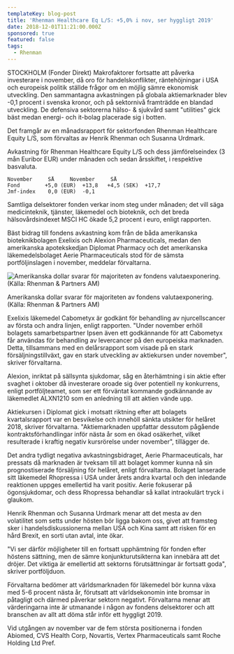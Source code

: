 ```yaml
---
templateKey: blog-post
title: 'Rhenman Healthcare Eq L/S: +5,0% i nov, ser hyggligt 2019'
date: 2018-12-01T11:21:00.000Z
sponsored: true
featured: false
tags:
  - Rhenman
---
```

STOCKHOLM (Fonder Direkt) Makrofaktorer fortsatte att påverka investerare i november, då oro för handelskonflikter, räntehöjningar i USA och europeisk politik ställde frågor om en möjlig sämre ekonomisk utveckling. Den sammantagna avkastningen på globala aktiemarknader blev -0,1 procent i svenska kronor, och på sektornivå framträdde en blandad utveckling. De defensiva sektorerna hälso- & sjukvård samt "utilities" gick bäst medan energi- och it-bolag placerade sig i botten.

Det framgår av en månadsrapport för sektorfonden Rhenman Healthcare Equity L/S, som förvaltas av Henrik Rhenman och Susanna Urdmark.

Avkastning för Rhenman Healthcare Equity L/S och dess jämförelseindex (3 mån Euribor EUR) under månaden och sedan årsskiftet, i respektive basvaluta.

```
November     SÅ     November     SÅ               
Fond        +5,0 (EUR)  +13,8   +4,5 (SEK)  +17,7             
Jmf-index    0,0 (EUR)  -0,1                                  
```

Samtliga delsektorer fonden verkar inom steg under månaden; det vill säga medicinteknik, tjänster, läkemedel och bioteknik, och det breda hälsovårdsindexet MSCI HC ökade 5,2 procent i euro, enligt rapporten.

Bäst bidrag till fondens avkastning kom från de båda amerikanska bioteknikbolagen Exelixis och Alexion Pharmaceuticals, medan den amerikanska apotekskedjan Diplomat Pharmacy och det amerikanska läkemedelsbolaget Aerie Pharmaceuticals stod för de sämsta portföljinslagen i november, meddelar förvaltarna.

![Amerikanska dollar svarar för majoriteten av fondens valutaexponering. (Källa: Rhenman & Partners AM)](/img/11.png)

<span class="image-caption">Amerikanska dollar svarar för majoriteten av fondens valutaexponering. (Källa: Rhenman & Partners AM)</span>

Exelixis läkemedel Cabometyx är godkänt för behandling av njurcellscancer av första och andra linjen, enligt rapporten. "Under november erhöll bolagets samarbetspartner Ipsen även ett godkännande för att Cabometyx får användas för behandling av levercancer på den europeiska marknaden. Detta,
 tillsammans med en delårsrapport som visade på en stark försäljningstillväxt, gav en stark utveckling av aktiekursen
 under november", skriver förvaltarna.

Alexion, inriktat på sällsynta sjukdomar, såg en återhämtning i sin aktie efter svaghet i oktober då investerare oroade sig över potentiell ny konkurrens, enligt portföljteamet, som ser ett förväntat kommande godkännande av läkemedlet ALXN1210 som en anledning till att aktien vände upp.

Aktiekursen i Diplomat gick i motsatt riktning efter att bolagets kvartalsrapport var en besvikelse och innehöll sänkta utsikter för helåret 2018, skriver förvaltarna. "Aktiemarknaden uppfattar dessutom pågående kontraktsförhandlingar inför nästa år som en ökad osäkerhet, vilket resulterade i kraftig negativ kursrörelse under november", tillägger de.

Det andra tydligt negativa avkastningsbidraget, Aerie Pharmaceuticals, har pressats då marknaden är tveksam till att bolaget kommer kunna nå sin prognostiserade försäljning för helåret, enligt förvaltarna. Bolaget lanserade sitt läkemedel Rhopressa i USA under årets andra kvartal och den inledande reaktionen uppges emellertid ha varit positiv. Aerie fokuserar på ögonsjukdomar, och dess Rhopressa behandlar så kallat intraokulärt tryck i glaukom.

Henrik Rhenman och Susanna Urdmark menar att det mesta av den volatilitet som setts under hösten bör ligga bakom oss, givet att framsteg sker i handelsdiskussionerna mellan USA och Kina samt att risken för en hård Brexit, en sorti utan avtal, inte ökar.

"Vi ser därför möjligheter till en fortsatt upphämtning för fonden efter höstens sättning, men de sämre konjunkturutsikterna kan innebära att det dröjer. Det viktiga är emellertid att sektorns förutsättningar är fortsatt goda", skriver portföljduon.

Förvaltarna bedömer att världsmarknaden för läkemedel bör kunna växa med 5-6 procent nästa år, förutsatt att världsekonomin inte bromsar in påtagligt och därmed påverkar sektorn negativt. Förvaltarna menar att värderingarna inte är utmanande i någon av fondens delsektorer och att branschen av allt att döma står inför ett hyggligt 2019.

Vid utgången av november var de fem största positionerna i fonden Abiomed, CVS Health Corp, Novartis, Vertex Pharmaceuticals samt Roche Holding Ltd Pref.
